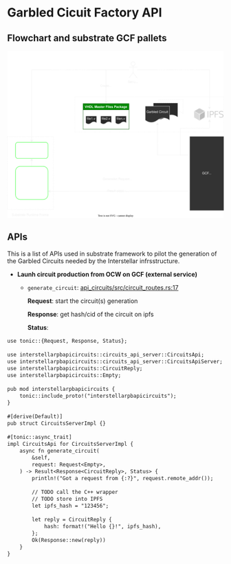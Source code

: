 # Garbled Cicuit Factory API


## Flowchart and  substrate GCF pallets

![FC GCF pallets](./fig/GCF-Substrate.svg)




## APIs
This is a list of APIs used in substrate framework to pilot the generation of the Garbled Circuits needed by the Interstellar infrsstructure.

- **Launh circuit production from OCW on GCF (external service)**

    -  `generate_circuit`: [api_circuits/src/circuit_routes.rs:17](https://github.com/Interstellar-Network/api_circuits/blob/main/src/circuits_routes.rs#L17)

        **Request**:    start the circuit(s) generation

        **Response**:   get hash/cid of the circuit on ipfs

        **Status**:



```rust,editable
use tonic::{Request, Response, Status};

use interstellarpbapicircuits::circuits_api_server::CircuitsApi;
use interstellarpbapicircuits::circuits_api_server::CircuitsApiServer;
use interstellarpbapicircuits::CircuitReply;
use interstellarpbapicircuits::Empty;

pub mod interstellarpbapicircuits {
    tonic::include_proto!("interstellarpbapicircuits");
}

#[derive(Default)]
pub struct CircuitsServerImpl {}

#[tonic::async_trait]
impl CircuitsApi for CircuitsServerImpl {
    async fn generate_circuit(
        &self,
        request: Request<Empty>,
    ) -> Result<Response<CircuitReply>, Status> {
        println!("Got a request from {:?}", request.remote_addr());

        // TODO call the C++ wrapper
        // TODO store into IPFS
        let ipfs_hash = "123456";

        let reply = CircuitReply {
            hash: format!("Hello {}!", ipfs_hash),
        };
        Ok(Response::new(reply))
    }
}
```